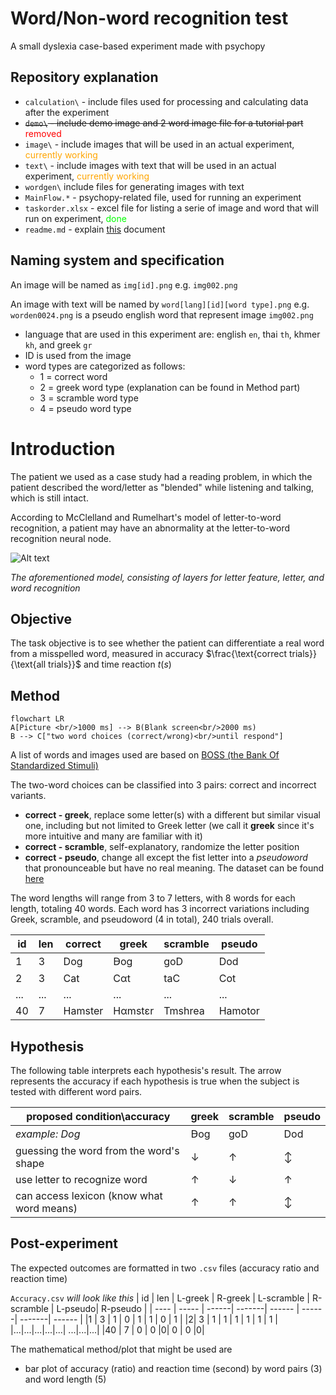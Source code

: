 # Word/Non-word recognition test
A small dyslexia case-based experiment made with psychopy


## Repository explanation
- `calculation\` - include files used for processing and calculating data after the experiment
- ~~`demo\` - include demo image and 2 word image file for a tutorial part~~ <span style="color:red">removed</span> 
- `image\` - include images that will be used in an actual experiment, <span style="color:orange">currently working</span>
-  `text\` - include images with text that will be used in an actual experiment, <span style="color:orange">currently working</span>
- `wordgen\` include files for generating images with text
-  `MainFlow.*` - psychopy-related file, used for running an experiment
-  `taskorder.xlsx` - excel file for listing a serie of image and word that will run on experiment, <span style="color:lime">done</span>
- `readme.md` - explain [this](https://github.com/Plausma/Dyslexia) document

## Naming system and specification
An image will be named as `img[id].png` e.g. `img002.png`

An image with text will be named by `word[lang][id][word type].png` e.g. `worden0024.png` is a pseudo english word that represent image `img002.png` 
- language that are used in this experiment are: english `en`, thai `th`, khmer `kh`, and greek `gr`
- ID is used from the image
- word types are categorized as follows:
  -   1 = correct word
  -   2 = greek word type (explanation can be found in Method part)
  -   3 = scramble word type
  -   4 = pseudo word type

# Introduction

The patient we used as a case study had a reading problem, in which the patient described the word/letter as "blended" while listening and talking, which is still intact.

According to McClelland and Rumelhart's model of letter-to-word recognition,  a patient may have an abnormality at the letter-to-word recognition neural node.

![Alt text](https://github.com/user-attachments/assets/cace0577-8f7e-4898-95d1-13ac69676b75)

_The aforementioned model, consisting of layers for letter feature, letter, and word recognition_

## Objective
The task objective is to see whether the patient can differentiate a real word from a misspelled word, measured in accuracy $\frac{\text{correct trials}}{\text{all trials}}$ and time reaction $t(s)$


## Method

```mermaid
flowchart LR
A[Picture <br/>1000 ms] --> B(Blank screen<br/>2000 ms)
B --> C["two word choices (correct/wrong)<br/>until respond"]
```

A list of words and images used are based on [BOSS (the Bank Of
Standardized Stimuli)](https://drive.google.com/folderview?id=0B3m1Sf0USgt8bXRjZFNDMUwzaWc&usp=sharing)

The two-word choices can be classified into 3 pairs: correct and incorrect variants.
- __correct - greek__, replace some letter(s) with a different but similar visual one, including but not limited to Greek letter (we call it __greek__ since it's more intuitive and many are familiar with it)
- __correct - scramble__, self-explanatory, randomize the letter position
- __correct - pseudo__, change all except the fist letter into a *pseudoword* that pronounceable but have no real meaning. The dataset can be found [here](https://doi.org/10.3389/fpsyg.2015.01395)

The word lengths will range from 3 to 7 letters, with 8 words for each length, totaling 40 words. Each word has 3 incorrect variations including Greek, scramble, and pseudoword (4 in total), 240 trials overall. 

| id | len | correct | greek | scramble | pseudo |
| ---- | ----- | ----- | ------| -------| ------ |
|1 | 3 | Dog |Ꟈog | goD | Dod |
|2| 3 | Cat | Cαt | taC | Cot |
|...|...|...|...|...|...|
|40 | 7 | Hamster | Hαmstεr | Tmshrea |Hamotor|

## Hypothesis 
The following table interprets each hypothesis's result. The arrow represents the accuracy if each hypothesis is true when the subject is tested with different word pairs.


| proposed condition\accuracy               | greek | scramble      | pseudo |
| ---------------------------------------------------- | -------------- | ------------ | ---------------------- |
| *example: Dog*                                            | Ꟈog    | goD  | Dod         |
| guessing the word from the word's shape | $\downarrow$   | $\uparrow$   | $\updownarrow$                    |
| use letter to recognize word                         | $\uparrow$     | $\downarrow$ | $\uparrow$             |
| can access lexicon (know what word means)            | $\uparrow$     | $\uparrow$   | $\updownarrow$                    |

## Post-experiment
The expected outcomes are formatted in two `.csv` files (accuracy ratio and reaction time)

`Accuracy.csv` _will look like this_
| id | len  | L-greek | R-greek | L-scramble | R-scramble | L-pseudo| R-pseudo |
| ---- |  ----- | ------| -------| ------ |  ------| -------| ------ |
|1 | 3 | 1 | 0 | 1 |  1 | 0 | 1 |
|2| 3 |  1 | 1 | 1 |  1 | 1 | 1 |
|...|...|...|...|...| ...|...|...|
|40 | 7 | 0 | 0 |0|  0 | 0 |0|

The mathematical method/plot that might be used are
- bar plot of accuracy (ratio) and reaction time (second) by word pairs (3) and word length (5)

[comment]: <> (whatever idc anymore why do I even waste time writing all of this nonsense when no one gonna read it anyway)
